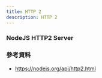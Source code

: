 ```yaml
---
title: HTTP 2
description: HTTP 2
---
```


### NodeJS HTTP2 Server

### 參考資料

- https://nodejs.org/api/http2.html
